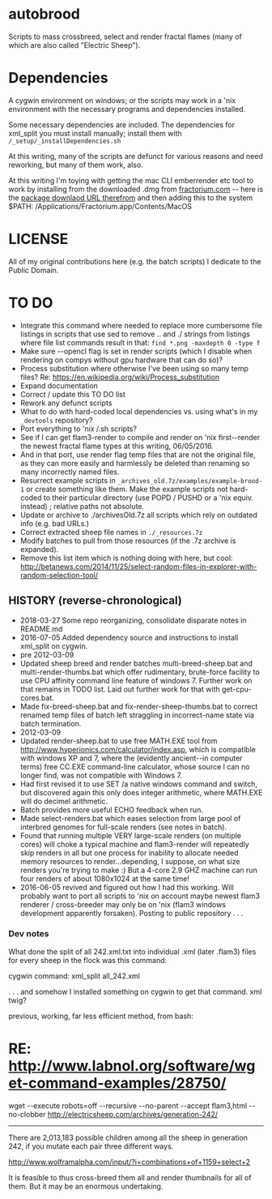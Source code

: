 # autobrood
Scripts to mass crossbreed, select and render fractal flames (many of which are also called "Electric Sheep").

# Dependencies
A cygwin environment on windows; or the scripts may work in a 'nix environment with the necessary programs and dependencies installed.

Some necessary dependencies are included. The dependencies for xml_split you must install manually; install them with `/_setup/_installDependencies.sh`

At this writing, many of the scripts are defunct for various reasons and need reworking, but many of them work, also.

At this writing I'm toying with getting the mac CLI emberrender etc tool to work by installing from the downloaded .dmg from [fractorium.com](http://fractorium.com/) -- here is the [package downlaod URL therefrom](https://drive.google.com/file/d/11mu6K7im7KweMmyg8aui-EoAut4kSX1X/view?usp=sharing) and then adding this to the system $PATH: /Applications/Fractorium.app/Contents/MacOS

# LICENSE
All of my original contributions here (e.g. the batch scripts) I dedicate to the Public Domain.

# TO DO
- Integrate this command where needed to replace more cumbersome file listings in scripts that use sed to remove .. and ./ strings from listings where file list commands result in that: `find *.png -maxdepth 0 -type f`
- Make sure --opencl flag is set in render scripts (which I disable when rendering on compys without gpu hardware that can do so)?
- Process substitution where otherwise I've been using so many temp files? Re:
https://en.wikipedia.org/wiki/Process_substitution
- Expand documentation
- Correct / update this TO DO list
- Rework any defunct scripts
- What to do with hard-coded local dependencies vs. using what's in my `_devtools` repository?
- Port everything to 'nix /.sh scripts?
- See if I can get flam3-render to compile and render on 'nix first--render the newest fractal flame types at this writing, 06/05/2016.
 - And in that port, use render flag temp files that are not the original file, as they can more easily and harmlessly be deleted than renaming so many incorrectly named files.
- Resurrect example scripts in `_archives_old.7z/examples/example-brood-1` or create something like them. Make the example scripts not hard-coded to their particular directory (use POPD / PUSHD or a 'nix equiv. instead) ; relative paths not absolute.
- Update or archive to ./archivesOld.7z all scripts which rely on outdated info (e.g. bad URLs.)
- Correct extracted sheep file names in `./_resources.7z`
- Modify batches to pull from those resources (if the .7z archive is expanded).
- Remove this list item which is nothing doing with here, but cool: http://betanews.com/2014/11/25/select-random-files-in-explorer-with-random-selection-tool/

## HISTORY (reverse-chronological)

- 2018-03-27 Some repo reorganizing, consolidate disparate notes in README.md
- 2016-07-05 Added dependency source and instructions to install xml_split on cygwin.
- pre 2012-03-09
 - Updated sheep breed and render batches multi-breed-sheep.bat and multi-render-thumbs.bat which offer rudimentary, brute-force facility to use CPU affinity command line feature of windows 7. Further work on that remains in TODO list. Laid out further work for that with get-cpu-cores.bat.
- Made fix-breed-sheep.bat and fix-render-sheep-thumbs.bat to correct renamed temp files of batch left straggling in incorrect-name state via batch termination.
- 2012-03-09
 - Updated render-sheep.bat to use free MATH.EXE tool from http://www.hyperionics.com/calculator/index.asp, which is compatible with windows XP and 7, where the (evidently ancient--in computer terms) free CC.EXE command-line calculator, whose source I can no longer find, was not compatible with Windows 7.
 - Had first revised it to use SET /a native windows command and switch, but discovered again this only does integer arithmetic, where MATH.EXE will do decimel arithmetic.
 - Batch provides more useful ECHO feedback when run.
 - Made select-renders.bat which eases selection from large pool of interbred genomes for full-scale renders (see notes in batch).
 - Found that running multiple VERY large-scale renders (on multiple cores) will choke a typical machine and flam3-render will repeatedly skip renders in all but one process for inability to allocate needed memory resources to render...depending, I suppose, on what size renders you're trying to make :) But a 4-core 2.9 GHZ machine can run four renders of about 1080x1024 at the same time!
- 2016-06-05 revived and figured out how I had this working. Will probably want to port all scripts to 'nix on account maybe newest flam3 renderer / cross-breeder may only be on 'nix (flam3 windows development apparently forsaken). Posting to public repository . . .

### Dev notes
What done the split of all 242.xml.txt into individual .xml (later .flam3) files for every sheep in the flock was this command:

cygwin command:
xml_split all_242.xml

. . . and somehow I installed something on cygwin to get that command. xml twig?

previous, working, far less efficient method, from bash:

# RE: http://www.labnol.org/software/wget-command-examples/28750/
wget --execute robots=off --recursive --no-parent --accept flam3,html --no-clobber http://electricsheep.com/archives/generation-242/

----
There are 2,013,183 possible children among all the sheep in generation 242, if you mutate each pair three different ways.

http://www.wolframalpha.com/input/?i=combinations+of+1159+select+2

It is feasible to thus cross-breed them all and render thumbnails for all of them. But it may be an enormous undertaking.